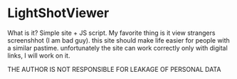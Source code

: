 # LightShotViewer
What is it?
Simple site + JS script.
My favorite thing is it view strangers screenshhot (I am bad guy).
this site should make life easier for people with a similar pastime.
unfortunately the site can work correctly only with digital links, I will work on it.

THE AUTHOR IS NOT RESPONSIBLE FOR LEAKAGE OF PERSONAL DATA
